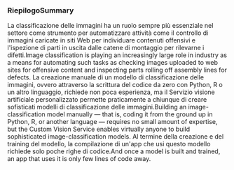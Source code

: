 ### <a name="summary"></a><span data-ttu-id="3313c-101">Riepilogo</span><span class="sxs-lookup"><span data-stu-id="3313c-101">Summary</span></span>

<span data-ttu-id="3313c-102">La classificazione delle immagini ha un ruolo sempre più essenziale nel settore come strumento per automatizzare attività come il controllo di immagini caricate in siti Web per individuare contenuti offensivi e l'ispezione di parti in uscita dalle catene di montaggio per rilevarne i difetti.</span><span class="sxs-lookup"><span data-stu-id="3313c-102">Image classification is playing an increasingly large role in industry as a means for automating such tasks as checking images uploaded to web sites for offensive content and inspecting parts rolling off assembly lines for defects.</span></span> <span data-ttu-id="3313c-103">La creazione manuale di un modello di classificazione delle immagini, ovvero attraverso la scrittura del codice da zero con Python, R o un altro linguaggio, richiede non poca esperienza, ma il Servizio visione artificiale personalizzato permette praticamente a chiunque di creare sofisticati modelli di classificazione delle immagini.</span><span class="sxs-lookup"><span data-stu-id="3313c-103">Building an image-classification model manually — that is, coding it from the ground up in Python, R, or another language — requires no small amount of expertise, but the Custom Vision Service enables virtually anyone to build sophisticated image-classification models.</span></span> <span data-ttu-id="3313c-104">Al termine della creazione e del training del modello, la compilazione di un'app che usi questo modello richiede solo poche righe di codice.</span><span class="sxs-lookup"><span data-stu-id="3313c-104">And once a model is built and trained, an app that uses it is only few lines of code away.</span></span>